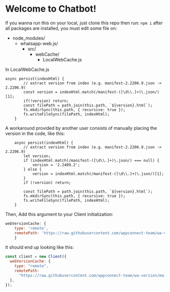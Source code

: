 # Welcome to Chatbot!

If you wanna run this on your local, just clone this repo then run:
``npm i``
after all packages are installed, you must edit some file on:
- node_modules/
  - whatsapp-web.js/
    - src/
      - webCache/
        - LocalWebCache.js

In LocalWebCache.js
```
async persist(indexHtml) {
        // extract version from index (e.g. manifest-2.2206.9.json -> 2.2206.9)
        const version = indexHtml.match(/manifest-([\d\\.]+)\.json/)[1];
        if(!version) return; 
        const filePath = path.join(this.path, `${version}.html`);
        fs.mkdirSync(this.path, { recursive: true });
        fs.writeFileSync(filePath, indexHtml);
    }
```
A workaround provided by another user consists of manually placing the version in the code, like this:
```
    async persist(indexHtml) {
        // extract version from index (e.g. manifest-2.2206.9.json -> 2.2206.9)
        let version;
        if (indexHtml.match(/manifest-([\d\\.]+)\.json/) === null) {
            version = '2.2409.2';
        } else {
            version = indexHtml.match(/manifest-([\d\\.]+)\.json/)[1];
        }
        if (!version) return;

        const filePath = path.join(this.path, `${version}.html`);
        fs.mkdirSync(this.path, { recursive: true });
        fs.writeFileSync(filePath, indexHtml);
    }
```
Then,  Add this argument to your Client initialization:

```javascript
webVersionCache: {
    type: 'remote',
    remotePath: 'https://raw.githubusercontent.com/wppconnect-team/wa-version/main/html/2.2412.54.html',
    }
```
It should end up looking like this:

```javascript
const client = new Client({
  webVersionCache: {
    type: "remote",
    remotePath:
      "https://raw.githubusercontent.com/wppconnect-team/wa-version/main/html/2.2412.54.html",
  },
});
```
